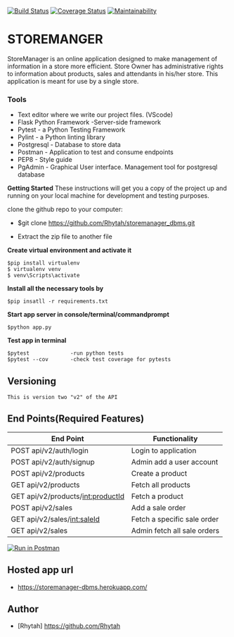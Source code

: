 
[![Build Status](https://travis-ci.org/Rhytah/storemanager_dbms.svg?branch=develop)](https://travis-ci.org/Rhytah/storemanager_dbms)     [![Coverage Status](https://coveralls.io/repos/github/Rhytah/storemanager_dbms/badge.svg?branch=develop)](https://coveralls.io/github/Rhytah/storemanager_dbms?branch=develop)     [![Maintainability](https://api.codeclimate.com/v1/badges/32ed8c7262442003a252/maintainability)](https://codeclimate.com/github/Rhytah/storemanager_dbms/maintainability)

# STOREMANGER

StoreManager is an online application designed to make management of information in a store more efficient.
Store Owner has administrative rights to information about products, sales and attendants in his/her store. 
This application is meant for use by a single store.

### Tools

* Text editor where we write our project files. (VScode)
* Flask Python Framework -Server-side framework
* Pytest       - a Python Testing Framework
* Pylint       - a Python linting library 
* Postgresql   - Database to store data
* Postman      - Application to test and consume endpoints
* PEP8         - Style guide
* PgAdmin      - Graphical User interface. Management tool for postgresql database

**Getting Started**
These instructions will get you a copy of the project up and running on your local machine for development and testing purposes.

clone the github repo to your computer:
* $git clone https://github.com/Rhytah/storemanager_dbms.git

* Extract the zip file to another file

**Create virtual environment and activate it**
```
$pip install virtualenv
$ virtualenv venv
$ venv\Scripts\activate
``` 
 **Install all the necessary tools by**
 ```
 $pip insatll -r requirements.txt
 ```
**Start app server in console/terminal/commandprompt**
```
$python app.py
```
**Test app in terminal**
```
$pytest             -run python tests
$pytest --cov       -check test coverage for pytests
```
## Versioning
```
This is version two "v2" of the API
```
## End Points(Required Features)
|           End Point                                 |            Functionality                   |
|   -----------------------------------------------   | -----------------------------------------  |
|     POST api/v2/auth/login                          |             Login to application           |
|     POST api/v2/auth/signup                         |             Admin add a user account       |
|     POST api/v2/products                            |             Create a product               |
|     GET  api/v2/products                            |             Fetch all products             |
|     GET  api/v2/products/<int:productId>            |             Fetch a product                |
|     POST api/v2/sales                               |             Add a sale order               |
|     GET  api/v2/sales/<int:saleId>                  |             Fetch a specific sale order    |
|     GET  api/v2/sales                               |             Admin fetch all sale orders    |

[![Run in Postman](https://run.pstmn.io/button.svg)](https://app.getpostman.com/run-collection/f50315624db4ad24d6f5)

## Hosted app url
- https://storemanager-dbms.herokuapp.com/

## Author
- [Rhytah] https://github.com/Rhytah